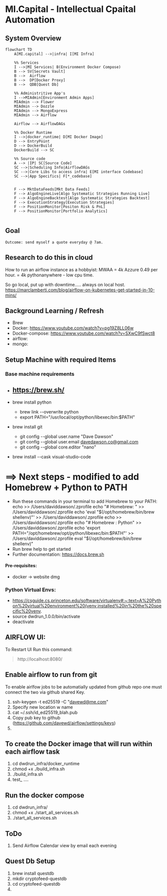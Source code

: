 # MI.Capital - Intellectual Cpaital Automation

## System Overview


```mermaid
flowchart TD
    A[MI.capital] -->|infra| I[MI Infra]

    %% Services
    I -->|MI Services| B(Environment Docker Compose)
    B --> SV[Secrets Vault]
    B -->  Airflow
    B -->  DP[Docker Proxy]
    B -->  QDB[Quest Db]

    %% Administritive App's 
    I -->MIAdmin[Environment Admin Apps]
    MIAdmin --> Flower
    MIAdmin --> Dozzle
    MIAdmin --> MongoExpress
    MIAdmin --> Airflow

    Airflow --> AirflowDAGs

    %% Docker Runtime
    I -->|docker_runtime| D[MI Docker Image]
    D --> EntryPoint
    D --> DockerBuild
    DockerBuild --> SC

    %% Source code
    A --> |IP| SC[Source Code]
    SC -->|Scheduling Info|AirflowDAGs
    SC -->|Core Libs to access infra| E[MI interface Codebase]
    SC -->|App Specifics| F[*_codebase]
    
    
    F --> MktDataFeeds[Mkt Data Feeds]
    F --> AlgoEngineLive[Algo Systematic Strategies Running Live]
    F --> AlgoEngineBacktest[Algo Systematic Strategies Backtest]
    F --> ExecutionStrategy[Execution Strategies]
    F --> PositionMonitor[Positon Risk & PnL]
    F --> PositionMonitor[Portfolio Analytics]
  
```

## Goal
`Outcome: send myself a quote everyday @ 7am.`

## Research to do this in cloud

How to run an airflow instance as a hobbyist:
MWAA = 4k
Azzure 0.49 per hour. = 4k
pythonanywhere - low cpu time.

So go local, put up with downtime..... always on local host.
https://marclamberti.com/blog/airflow-on-kubernetes-get-started-in-10-mins/

## Background Learning / Refresh
- Brew
- Docker: https://www.youtube.com/watch?v=pg19Z8LL06w
- Docker-compose: https://www.youtube.com/watch?v=SXwC9fSwct8
- airflow:
- mongo:


## Setup Machine with required Items

### Base machine requirements
- https://brew.sh/
     - 

- brew install python
    - brew link --overwrite python
    - export PATH="/usr/local/opt/python/libexec/bin:$PATH"
- brew install git
    - git config --global user.name "Dave Dawson"
    - git config --global user.email davedawson.co@gmail.com
    - git config --global core.editor "nano"
- brew install --cask visual-studio-code



# ==> Next steps - modified to add Homebrew + Python to PATH
- Run these commands in your terminal to add Homebrew to your PATH:
    echo >> /Users/daviddawson/.zprofile
    echo "# Homebrew: " >> /Users/daviddawson/.zprofile
    echo 'eval "$(/opt/homebrew/bin/brew shellenv)"' >> /Users/daviddawson/.zprofile
    echo >> /Users/daviddawson/.zprofile
    echo "# Homebrew : Python" >> /Users/daviddawson/.zprofile
    echo 'export PATH="/opt/homebrew/opt/python/libexec/bin:$PATH"' >> /Users/daviddawson/.zprofile
    eval "$(/opt/homebrew/bin/brew shellenv)"
- Run brew help to get started
- Further documentation:
    https://docs.brew.sh



#### Pre-requisites:
- docker -> website dmg

### Python Virtual Envs:
- https://csguide.cs.princeton.edu/software/virtualenv#:~:text=A%20Python%20virtual%20environment%20(venv,installed%20in%20the%20specific%20venv.
- source dwdrun_1.0.0/bin/activate
- deactivate

## AIRFLOW UI:
To Restart UI Run this command:
> http://localhost:8080/


## Enable airflow to run from git
To enable airlfow jobs to be automatially updated from github repo one must connect the two via github shared Key.

1. ssh-keygen -t ed25519 -C "davewd@me.com"
2. Specify new location w name
3. cat ~/.ssh/id_ed25519_blah.pub
4. Copy pub key to github (https://github.com/davewd/airflow/settings/keys)
5. 


## To create the Docker image that will run within each airflow task
1. cd dwdrun_infra/docker_runtime
2. chmod +x ./build_infra.sh
3. ./build_infra.sh
4. test_  .... 

## Run the docker compose 
1. cd dwdrun_infra/
2. chmod +x ./start_all_services.sh
3. ./start_all_services.sh


## ToDo
1. Send Airflow Calendar view by email each evening

## Quest Db Setup 
1. brew install questdb
2. mkdir cryptofeed-questdb
3. cd cryptofeed-questdb
4. 
